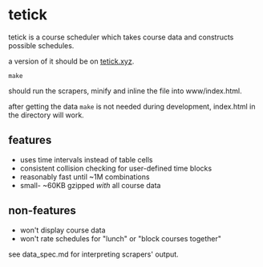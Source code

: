 # tetick

tetick is a course scheduler which takes course data and constructs possible schedules.

a version of it should be on [tetick.xyz](http://tetick.xyz).

```
make
```

should run the scrapers, minify and inline the file into www/index.html.

after getting the data `make` is not needed during development, index.html in the directory will work.

## features

- uses time intervals instead of table cells
- consistent collision checking for user-defined time blocks
- reasonably fast until ~1M combinations
- small- ~60KB gzipped *with* all course data

## non-features

- won't display course data
- won't rate schedules for "lunch" or "block courses together"

see data_spec.md for interpreting scrapers' output.
